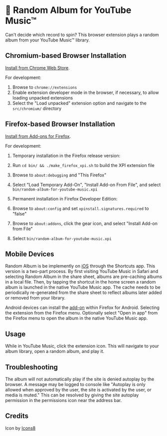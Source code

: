 # 🎲 Random Album for YouTube Music™
Can't decide which record to spin? This browser extension plays a random album from your YouTube Music™ library.

## Chromium-based Browser Installation
[Install from Chrome Web Store](https://chromewebstore.google.com/detail/random-album-for-youtube/obkkkldnmaoahhpkhomdmdpjldcpihph).

For development:

 1. Browse to `chrome://extensions`
 2. Enable extension developer mode in the browser, if necessary, to allow loading unpacked extensions
 3. Select the "Load unpacked" extension option and navigate to the `src/chromium/` directory

## Firefox-based Browser Installation
[Install from Add-ons for Firefox](https://addons.mozilla.org/en-US/firefox/addon/random-album-for-youtube-music/).

For development:

 1. Temporary installation in the Firefox release version:
   1. Run `cd bin/ && ./make_firefox_xpi.sh` to build the XPI extension file
   2. Browse to `about:debugging` and "This Firefox"
   3. Select "Load Temporary Add-On", "Install Add-on From File", and select `bin/random-album-for-youtube-music.xpi`

 2. Permanent installation in Firefox Developer Edition:
   1. Browse to `about:config` and set `xpinstall.signatures.required` to "false"
   2. Browse to `about:addons`, click the gear icon, and select "Install Add-on from File"
   3. Select `bin/random-album-for-youtube-music.xpi`

## Mobile Devices
Random Album is be implemently  on [iOS](https://www.icloud.com/shortcuts/92a8c0e01abd40a4bc50593dc854fba0) through the Shortcuts app. This version is a two-part process. By first visiting YouTube Music in Safari and selecting Random Album in the share sheet, albums are pre-caching albums in a local file. Then, by tapping the shortcut in the home screen a random album is launched in the native YouTube Music app. The cache needs to be periodically re-generated from the share sheet to reflect albums later added or removed from your library.

Android devices can install the [add-on](https://addons.mozilla.org/en-US/firefox/addon/random-album-for-youtube-music/) within Firefox for Android. Selecting the extension from the Firefox menu. Optionally select "Open in app" from the Firefox menu to open the album in the native YouTube Music app.

## Usage
While in YouTube Music, click the extension icon. This will navigate to your album library, open a random album, and play it.

## Troubleshooting
The album will not automatically play if the site is denied autoplay by the browser. A message may be logged to console like "Autoplay is only allowed when approved by the user, the site is activated by the user, or media is muted." This can be resolved by giving the site autoplay permission in the permissions icon near the address bar.

## Credits
Icon by [Icons8](https://icons8.com/)
